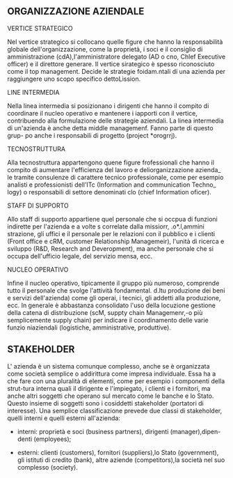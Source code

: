 ORGANIZZAZIONE AZIENDALE
----------------------------------------------
VERTICE STRATEGICO
    
Nel vertice strategico si collocano quelle figure che hanno la responsabilità globale dell'organizzazione, 
come la proprietà, i soci e il consiglio di amministrazione (cdA),I'amministratore delegato (AD o cno, Chlef Executive officer) 
e il direttore generare. Il vertice sirategico è spesso riconosciuto come il top management.
Decide le strategie foidam.ntali di una azienda per raggiungere uno scopo specifico dettoLission.
    
LINE INTERMEDIA
    
Nella linea intermedia si posizionano i dirigenti che hanno il compito di coordinare il nucleo operativo 
e mantenere i iapporti con il vertice,  contribuendo alla formulazione delle strategie aziendali.
La linea intermedia di un'azienda è anche detta middle managemenf. Fanno parte di questo grup-
po anche i responsabili di progetto (project *orogrrj).
    
TECNOSTRUTTURA
    
Alla tecnostruttura appartengono quene figure frofessionali che hanno il
compito di aumentare l'efficienza del lavoro e deliorganizzazione azienda_
le tramite consulenze di carattere tecnico professionale, come per esempio
analisti e professionisti dell'ITc (Information and communication Techno_
logy) o responsabili di settore denominati clo (chief Information oficer).
    
STAFF DI SUPPORTO
    
Allo staff di supporto appartiene quel personale che si occpua  di funzioni indirette per l'azienda e a volte s
correlate dalla missiorr, .o*.l,ammini strazione, gli uffici e il personale per le 
relazioni con il pubblico e i clienti (Front office e cRM, customer Relationship Managemeir),
l'unità di ricerca e sviluppo (R&D, Research and Deveropment),
ma anche personale che si occupa dell'ufficio legale, del servizio mensa, ecc.
    
NUCLEO OPERATIVO
    
Infine il nucleo operativo, tipicamente il gruppo più numeroso, comprende
tutto il personale che svolge l'attività fondamental. d.ltu produzione dei beni
e servizi dell'azienda) come gli operai, i tecnici, gli addetti alla produzione, ecc.
In generale è abbastanza consolidato l'uso della locuzione gestione della catena
di distribuzione (scM, suppty chain Managemenr,-o più semplicemente supply chain) 
per indicare il coordinamento delle varie funzio niaziendali (logistiche, amministrative, produttive).


    
STAKEHOLDER
----------------------------------------------  
L' azienda è un sistema comunque complesso, anche se è organizzata come
società semplice o addirittura come impresa individuale. Essa ha a che fare con una pluralità di elementi,
come per esempio i componenti della strut-tura interna quali il dirigente e l'impiegato,
i clienti e i fornitori, ma anche altri soggetti che operano sul mercato come le banche e lo Stato.
Questo insieme di soggetti sono i cosiddetti stakeholder (portatori di interesse).
Una semplice classificazione prevede due classi di stakeholder, quelli interni e quelli esterni all'azienda:
    
* interni: proprietà e soci (business partners), dirigenti (manager),dipen-
denti (employees);
    
* esterni: clienti (customers), fornitori (suppliers),lo Stato (government),
gli istituti di credito (bank), altre aziende (competitors),la società nel
suo complesso (society).
